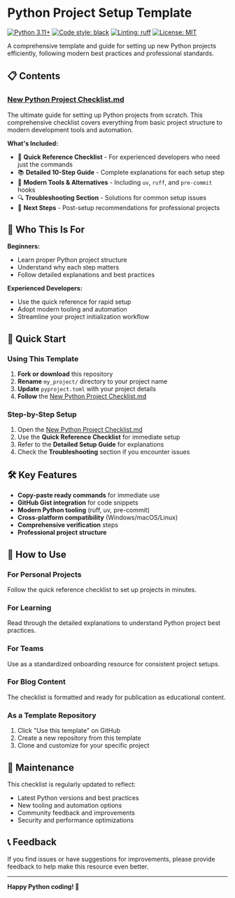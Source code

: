 # Python Project Setup Template

[![Python 3.11+](https://img.shields.io/badge/python-3.11+-blue.svg)](https://www.python.org/downloads/)
[![Code style: black](https://img.shields.io/badge/code%20style-black-000000.svg)](https://github.com/psf/black)
[![Linting: ruff](https://img.shields.io/endpoint?url=https://raw.githubusercontent.com/astral-sh/ruff/main/assets/badge/v2.json)](https://github.com/astral-sh/ruff)
[![License: MIT](https://img.shields.io/badge/License-MIT-yellow.svg)](https://opensource.org/licenses/MIT)

A comprehensive template and guide for setting up new Python projects efficiently, following modern best practices and professional standards.

## 📋 Contents

### [New Python Project Checklist.md](./New%20Python%20Project%20Checklist.md)

The ultimate guide for setting up Python projects from scratch. This comprehensive checklist covers everything from basic project structure to modern development tools and automation.

**What's Included:**
- 🚀 **Quick Reference Checklist** - For experienced developers who need just the commands
- 📚 **Detailed 10-Step Guide** - Complete explanations for each setup step
- 🔧 **Modern Tools & Alternatives** - Including `uv`, `ruff`, and `pre-commit` hooks
- 🔍 **Troubleshooting Section** - Solutions for common setup issues
- 📝 **Next Steps** - Post-setup recommendations for professional projects

## 🎯 Who This Is For

**Beginners:**
- Learn proper Python project structure
- Understand why each step matters
- Follow detailed explanations and best practices

**Experienced Developers:**
- Use the quick reference for rapid setup
- Adopt modern tooling and automation
- Streamline your project initialization workflow

## 🚀 Quick Start

### Using This Template
1. **Fork or download** this repository
2. **Rename** `my_project/` directory to your project name
3. **Update** `pyproject.toml` with your project details
4. **Follow** the [New Python Project Checklist.md](./New%20Python%20Project%20Checklist.md)

### Step-by-Step Setup
1. Open the [New Python Project Checklist.md](./New%20Python%20Project%20Checklist.md)
2. Use the **Quick Reference Checklist** for immediate setup
3. Refer to the **Detailed Setup Guide** for explanations
4. Check the **Troubleshooting** section if you encounter issues

## 🛠 Key Features

- **Copy-paste ready commands** for immediate use
- **GitHub Gist integration** for code snippets
- **Modern Python tooling** (ruff, uv, pre-commit)
- **Cross-platform compatibility** (Windows/macOS/Linux)
- **Comprehensive verification** steps
- **Professional project structure**

## 📖 How to Use

### For Personal Projects
Follow the quick reference checklist to set up projects in minutes.

### For Learning
Read through the detailed explanations to understand Python project best practices.

### For Teams
Use as a standardized onboarding resource for consistent project setups.

### For Blog Content
The checklist is formatted and ready for publication as educational content.

### As a Template Repository
1. Click "Use this template" on GitHub
2. Create a new repository from this template
3. Clone and customize for your specific project

## 🔄 Maintenance

This checklist is regularly updated to reflect:
- Latest Python versions and best practices
- New tooling and automation options
- Community feedback and improvements
- Security and performance optimizations

## 📞 Feedback

If you find issues or have suggestions for improvements, please provide feedback to help make this resource even better.

---

**Happy Python coding! 🐍**
